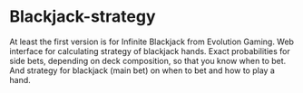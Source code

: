 # Blackjack-strategy
At least the first version is for Infinite Blackjack from Evolution Gaming.  Web interface for calculating strategy of blackjack hands. Exact probabilities for side bets, depending on deck composition, so that you know when to bet. And strategy for blackjack (main bet) on when to bet and how to play a hand.
